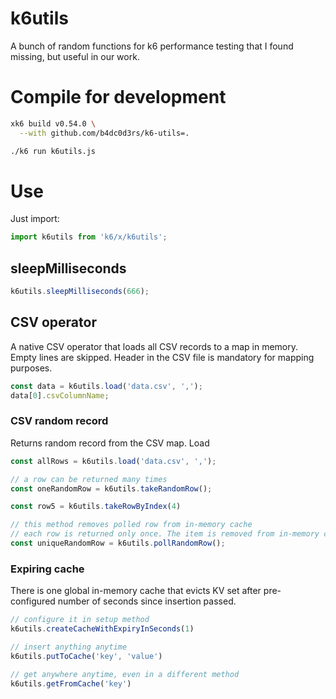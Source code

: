 # k6utils

A bunch of random functions for k6 performance testing that I found missing, but useful in our work.

# Compile for development
```sh
xk6 build v0.54.0 \
  --with github.com/b4dc0d3rs/k6-utils=.

./k6 run k6utils.js
```

# Use

Just import:
```js
import k6utils from 'k6/x/k6utils';
```

## sleepMilliseconds
```js
k6utils.sleepMilliseconds(666);
```
## CSV operator

A native CSV operator that loads all CSV records to a map in memory. Empty lines are skipped. Header in the CSV file is mandatory for mapping purposes.

```js
const data = k6utils.load('data.csv', ',');
data[0].csvColumnName;
```

### CSV random record
Returns random record from the CSV map. Load
```js
const allRows = k6utils.load('data.csv', ',');

// a row can be returned many times
const oneRandomRow = k6utils.takeRandomRow();

const row5 = k6utils.takeRowByIndex(4)

// this method removes polled row from in-memory cache
// each row is returned only once. The item is removed from in-memory cache before returning.
const uniqueRandomRow = k6utils.pollRandomRow();
```

### Expiring cache
There is one global in-memory cache that evicts KV set after pre-configured number of seconds since insertion passed.

```js
// configure it in setup method
k6utils.createCacheWithExpiryInSeconds(1)

// insert anything anytime
k6utils.putToCache('key', 'value')

// get anywhere anytime, even in a different method
k6utils.getFromCache('key')
```